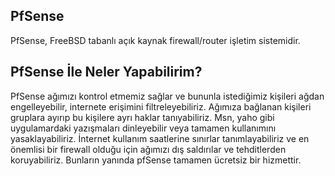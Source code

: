 ## PfSense 
PfSense, FreeBSD tabanlı açık kaynak firewall/router işletim sistemidir.

## PfSense İle Neler Yapabilirim?

PfSense ağımızı kontrol etmemiz sağlar ve bununla istediğimiz kişileri ağdan engelleyebilir, internete erişimini filtreleyebiliriz. Ağımıza bağlanan kişileri gruplara ayırıp bu kişilere ayrı haklar tanıyabiliriz. Msn, yaho gibi uygulamardaki yazışmaları dinleyebilir veya tamamen kullanımını yasaklayabiliriz. İnternet kullanım saatlerine sınırlar tanımlayabiliriz ve en önemlisi bir firewall olduğu için ağımızı dış saldırılar ve tehditlerden koruyabiliriz. Bunların yanında pfSense tamamen ücretsiz bir hizmettir.

